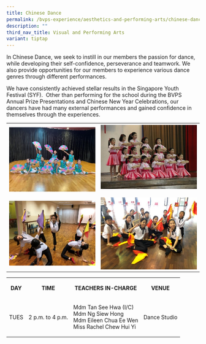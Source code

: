 ```yaml
---
title: Chinese Dance
permalink: /bvps-experience/aesthetics-and-performing-arts/chinese-dance/
description: ""
third_nav_title: Visual and Performing Arts
variant: tiptap
---
```

<p>In Chinese Dance, we seek to instill in our members the passion for dance,
while developing their self-confidence, perseverance and teamwork. We also
provide opportunities for our members to experience various dance genres
through different performances.</p>
<p>We have consistently achieved stellar results in the Singapore Youth Festival
(SYF).&nbsp; Other than performing for the school during the BVPS Annual
Prize Presentations and Chinese New Year Celebrations, our dancers have
had many external performances and gained confidence in themselves through
the experiences.</p>
<table>
<tbody>
<tr>
<th rowspan="1" colspan="1">
<div class="isomer-image-wrapper">
<img style="width: 100%" height="auto" width="100%" alt="" src="/images/BVPS%20Experience/Co%20Curricular%20Activities/Aesthetics%20and%20Performing%20Arts/CHINESE%20DANCE/C1.jpg">
</div>
</th>
<th rowspan="1" colspan="1">
<div class="isomer-image-wrapper">
<img style="width: 100%" height="auto" width="100%" alt="" src="/images/BVPS%20Experience/Co%20Curricular%20Activities/Aesthetics%20and%20Performing%20Arts/CHINESE%20DANCE/C2.jpg">
</div>
<p></p>
</th>
</tr>
<tr>
<td rowspan="1" colspan="1">
<div class="isomer-image-wrapper">
<img style="width: 100%" height="auto" width="100%" alt="" src="/images/BVPS%20Experience/Co%20Curricular%20Activities/Aesthetics%20and%20Performing%20Arts/CHINESE%20DANCE/C3.jpg">
</div>
</td>
<td rowspan="1" colspan="1">
<div class="isomer-image-wrapper">
<img style="width: 100%" height="auto" width="100%" alt="" src="/images/BVPS%20Experience/Co%20Curricular%20Activities/Aesthetics%20and%20Performing%20Arts/CHINESE%20DANCE/C4.jpg">
</div>
</td>
</tr>
</tbody>
</table>
<p></p>
<table>
<tbody>
<tr>
<th rowspan="1" colspan="1">
<p>DAY</p>
</th>
<th rowspan="1" colspan="1">
<p>TIME</p>
</th>
<th rowspan="1" colspan="2">
<p>TEACHERS IN-CHARGE</p>
</th>
<th rowspan="1" colspan="1">
<p>VENUE</p>
</th>
</tr>
<tr>
<td rowspan="1" colspan="1">
<p>TUES</p>
</td>
<td rowspan="1" colspan="1">
<p>2 p.m. to 4 p.m.</p>
</td>
<td rowspan="1" colspan="2">
<p>Mdm Tan See Hwa (I/C)
<br>Mdm Ng Siew Hong
<br>Mdm Eileen Chua Ee Wen
<br>Miss Rachel Chew Hui Yi
<br>
</p>
</td>
<td rowspan="1" colspan="1">
<p>Dance Studio</p>
</td>
</tr>
</tbody>
</table>
<p></p>